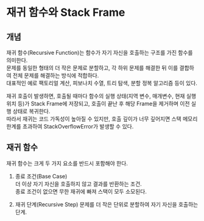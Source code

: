 # 재귀 함수와 Stack Frame

## 개념
재귀 함수(Recursive Function)는 함수가 자기 자신을 호출하는 구조를 가진 함수를 의미한다.  
문제를 동일한 형태의 더 작은 문제로 분할하고, 각 하위 문제를 해결한 뒤 이를 결합하여 전체 문제를 해결하는 방식에 적합하다.  
대표적인 예로 팩토리얼 계산, 피보나치 수열, 트리 탐색, 분할 정복 알고리즘 등이 있다.  

재귀 호출이 발생하면, 호출될 때마다 함수의 실행 상태(지역 변수, 매개변수, 현재 실행 위치 등)가 Stack Frame에 저장되고, 호출이 끝난 후 해당 Frame을 제거하며 이전 실행 상태로 복귀한다.  
따라서 재귀는 코드 가독성이 높아질 수 있지만, 호출 깊이가 너무 깊어지면 스택 메모리 한계를 초과하여 StackOverflowError가 발생할 수 있다.  

## 재귀 함수
재귀 함수는 크게 두 가지 요소를 반드시 포함해야 한다.  

1. 종료 조건(Base Case)  
    더 이상 자기 자신을 호출하지 않고 결과를 반환하는 조건.  
    종료 조건이 없으면 무한 재귀에 빠져 스택이 모두 소모된다.  

2. 재귀 단계(Recursive Step)
    문제를 더 작은 단위로 분할하여 자기 자신을 호출하는 단계.
